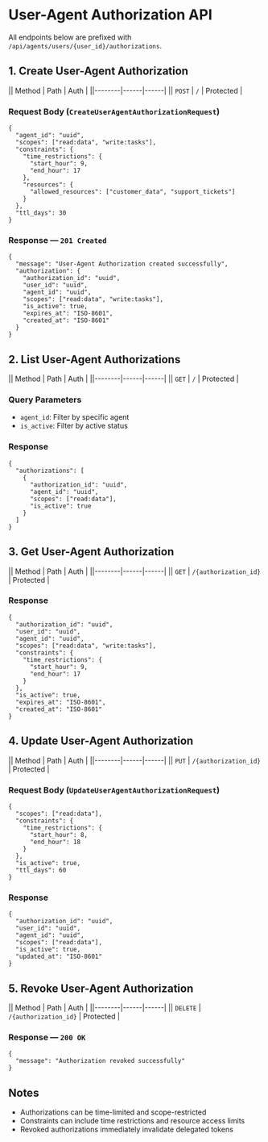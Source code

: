 # User-Agent Authorization API

All endpoints below are prefixed with `/api/agents/users/{user_id}/authorizations`.

## 1. Create User-Agent Authorization

|| Method | Path | Auth |
||--------|------|------|
|| `POST` | `/` | Protected |

### Request Body (`CreateUserAgentAuthorizationRequest`)
```jsonc
{
  "agent_id": "uuid",
  "scopes": ["read:data", "write:tasks"],
  "constraints": {
    "time_restrictions": {
      "start_hour": 9,
      "end_hour": 17
    },
    "resources": {
      "allowed_resources": ["customer_data", "support_tickets"]
    }
  },
  "ttl_days": 30
}
```

### Response — `201 Created`
```jsonc
{
  "message": "User-Agent Authorization created successfully",
  "authorization": {
    "authorization_id": "uuid",
    "user_id": "uuid",
    "agent_id": "uuid",
    "scopes": ["read:data", "write:tasks"],
    "is_active": true,
    "expires_at": "ISO-8601",
    "created_at": "ISO-8601"
  }
}
```

## 2. List User-Agent Authorizations

|| Method | Path | Auth |
||--------|------|------|
|| `GET` | `/` | Protected |

### Query Parameters
- `agent_id`: Filter by specific agent
- `is_active`: Filter by active status

### Response
```jsonc
{
  "authorizations": [
    {
      "authorization_id": "uuid",
      "agent_id": "uuid",
      "scopes": ["read:data"],
      "is_active": true
    }
  ]
}
```

## 3. Get User-Agent Authorization

|| Method | Path | Auth |
||--------|------|------|
|| `GET` | `/{authorization_id}` | Protected |

### Response
```jsonc
{
  "authorization_id": "uuid",
  "user_id": "uuid",
  "agent_id": "uuid",
  "scopes": ["read:data", "write:tasks"],
  "constraints": {
    "time_restrictions": {
      "start_hour": 9,
      "end_hour": 17
    }
  },
  "is_active": true,
  "expires_at": "ISO-8601",
  "created_at": "ISO-8601"
}
```

## 4. Update User-Agent Authorization

|| Method | Path | Auth |
||--------|------|------|
|| `PUT` | `/{authorization_id}` | Protected |

### Request Body (`UpdateUserAgentAuthorizationRequest`)
```jsonc
{
  "scopes": ["read:data"],
  "constraints": {
    "time_restrictions": {
      "start_hour": 8,
      "end_hour": 18
    }
  },
  "is_active": true,
  "ttl_days": 60
}
```

### Response
```jsonc
{
  "authorization_id": "uuid",
  "user_id": "uuid",
  "agent_id": "uuid",
  "scopes": ["read:data"],
  "is_active": true,
  "updated_at": "ISO-8601"
}
```

## 5. Revoke User-Agent Authorization

|| Method | Path | Auth |
||--------|------|------|
|| `DELETE` | `/{authorization_id}` | Protected |

### Response — `200 OK`
```jsonc
{
  "message": "Authorization revoked successfully"
}
```

## Notes
- Authorizations can be time-limited and scope-restricted
- Constraints can include time restrictions and resource access limits
- Revoked authorizations immediately invalidate delegated tokens
